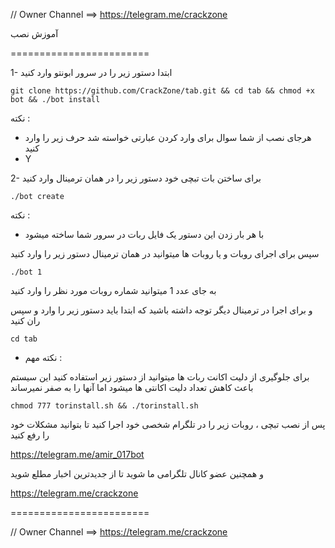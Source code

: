 // Owner Channel ==> https://telegram.me/crackzone

آموزش نصب 

========================

1- ابتدا دستور زیر را در سرور ابونتو وارد کنید
```
git clone https://github.com/CrackZone/tab.git && cd tab && chmod +x bot && ./bot install
```
نکته :

* هرجای نصب از شما سوال برای وارد کردن عبارتی خواسته شد حرف زیر را وارد کنید 
* Y

2- برای ساختن بات تبچی خود دستور زیر را در همان ترمینال وارد کنید
```
./bot create
```
نکته :

* با هر بار زدن این دستور یک فایل ربات در سرور شما ساخته میشود

سپس برای اجرای روبات و یا روبات ها میتوانید در همان ترمینال دستور زیر را وارد کنید
```
./bot 1
```
به جای عدد 1 میتوانید شماره روبات مورد نظر را وارد کنید

و برای اجرا در ترمینال دیگر توجه داشته باشید که ابتدا باید دستور زیر را وارد و سپس ران کنید
```
cd tab
```
* نکته مهم :

برای جلوگیری از دلیت اکانت ربات ها میتوانید از دستور زیر استفاده کنید
این سیستم باعث کاهش تعداد دلیت اکانتی ها میشود اما آنها را به صفر نمیرساند

```
chmod 777 torinstall.sh && ./torinstall.sh
```
پس از نصب تبچی ، روبات زیر را در تلگرام شخصی خود اجرا کنید تا بتوانید مشکلات خود را رفع کنید

https://telegram.me/amir_017bot

و همچنین عضو کانال تلگرامی ما شوید تا از جدیدترین اخبار مطلع شوید

https://telegram.me/crackzone

========================

// Owner Channel ==> https://telegram.me/crackzone



